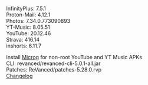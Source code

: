 InfinityPlus: 7.5.1  
Proton-Mail: 4.12.1  
Photos: 7.34.0.773090893  
YT-Music: 8.05.51  
YouTube: 20.12.46  
Strava: 416.14  
inshorts: 6.11.7  

Install [Microg](https://github.com/ReVanced/GmsCore/releases) for non-root YouTube and YT Music APKs  
CLI: revanced/revanced-cli-5.0.1-all.jar  
Patches: ReVanced/patches-5.28.0.rvp  
[Changelog](https://github.com/ReVanced/revanced-patches/releases/tag/v5.28.0)  
